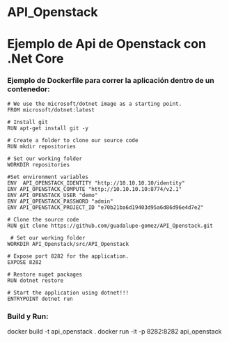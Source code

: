 # API_Openstack

<h1>Ejemplo de Api de Openstack con .Net Core</h1>


<h3>Ejemplo de Dockerfile para correr la aplicación dentro de un contenedor:</h3>

    # We use the microsoft/dotnet image as a starting point.
    FROM microsoft/dotnet:latest
   
    # Install git
    RUN apt-get install git -y

    # Create a folder to clone our source code
    RUN mkdir repositories

    # Set our working folder
    WORKDIR repositories

    #Set environment variables     
    ENV  API_OPENSTACK_IDENTITY "http://10.10.10.10/identity"
    ENV API_OPENSTACK_COMPUTE "http://10.10.10.10:8774/v2.1"
    ENV API_OPENSTACK_USER "demo"
    ENV API_OPENSTACK_PASSWORD "admin"
    ENV API_OPENSTACK_PROJECT_ID "e70b21ba6d19403d95a6d86d96e4d7e2"

    # Clone the source code
    RUN git clone https://github.com/guadalupe-gomez/API_Openstack.git
    
     # Set our working folder
    WORKDIR API_Openstack/src/API_Openstack

    # Expose port 8282 for the application.
    EXPOSE 8282

    # Restore nuget packages
    RUN dotnet restore

    # Start the application using dotnet!!!
    ENTRYPOINT dotnet run


<h3>Build y Run:</h3>

docker build -t api_openstack .
docker run -it -p 8282:8282 api_openstack

